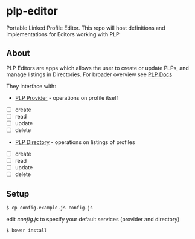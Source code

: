 plp-editor
============

Portable Linked Profile Editor. This repo will host definitions and implementations for Editors working with PLP 

## About

PLP Editors are apps which allows the user to create or update PLPs, and
manage listings in Directories. For broader overview see [PLP
Docs](https://github.com/hackers4peace/plp-docs)

They interface with:

* [PLP Provider](https://github.com/hackers4peace/plp-provider) - operations on profile itself
 * [ ] create
 * [ ] read
 * [ ] update
 * [ ] delete
* [PLP Directory](https://github.com/hackers4peace/plp-directory) - operations on listings of profiles
 * [ ] create
 * [ ] read
 * [ ] update
 * [ ] delete

## Setup

```bash
$ cp config.example.js config.js
```

edit *config.js* to specify your default services (provider and
directory)

```bash
$ bower install
```
